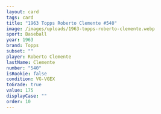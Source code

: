 ```yaml
---
layout: card
tags: card
title: "1963 Topps Roberto Clemente #540"
image: /images/uploads/1963-topps-roberto-clemente.webp
sport: Baseball
year: 1963
brand: Topps
subset: ""
player: Roberto Clemente
lastName: Clemente
number: "540"
isRookie: false
condition: VG-VGEX
toGrade: true
value: 175
displayCase: ""
order: 10
---
```

